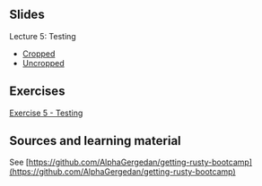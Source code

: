 ## Slides

Lecture 5: Testing
- [Cropped](https://alphagergedan.github.io/getting-rusty-bootcamp/5-testing/index_cropped.html)
- [Uncropped](https://alphagergedan.github.io/getting-rusty-bootcamp/5-testing/index.html)

## Exercises

[Exercise 5 - Testing](https://github.com/AlphaGergedan/getting-rusty-bootcamp/tree/master/exercises)

## Sources and learning material

See [https://github.com/AlphaGergedan/getting-rusty-bootcamp](https://github.com/AlphaGergedan/getting-rusty-bootcamp)

